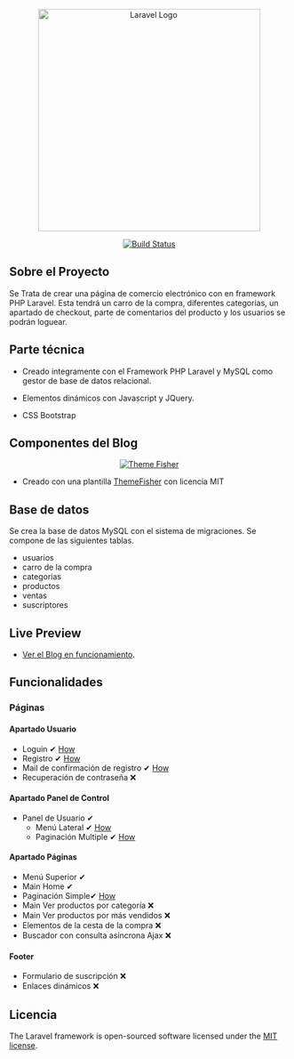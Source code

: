 <p align="center"><a href="https://laravel.com" target="_blank"><img src="https://raw.githubusercontent.com/laravel/art/master/logo-lockup/5%20SVG/2%20CMYK/1%20Full%20Color/laravel-logolockup-cmyk-red.svg" width="400" alt="Laravel Logo"></a></p>

<p align="center">
<a href="https://travis-ci.org/laravel/framework"><img src="https://travis-ci.org/laravel/framework.svg" alt="Build Status"></a>

</p>

## Sobre el Proyecto

Se Trata de crear una página de comercio electrónico con en framework PHP Laravel. Esta tendrá un carro de la compra, diferentes categorias, un apartado de checkout, parte de comentarios del producto y los usuarios se podrán loguear.

## Parte técnica

- Creado integramente con el Framework PHP Laravel y MySQL como gestor de base de datos relacional.

- Elementos dinámicos con Javascript y JQuery. 

- CSS Bootstrap

## Componentes del Blog

<p align="center"><a href="https://themefisher.com/"><img src="https://themefisher.com/images/logo/logo.svg" alt="Theme Fisher"></a></p>

- Creado con una plantilla [ThemeFisher](https://themefisher.com/products/logbook) con licencia MIT  


## Base de datos

Se crea la base de datos MySQL con el sistema de migraciones. Se compone de las siguientes tablas.

- usuarios
- carro de la compra
- categorias
- productos
- ventas
- suscriptores

## Live Preview

- [Ver el Blog en funcionamiento](https://aleaparicio.es/proyecto-blog/public).

## Funcionalidades

### Páginas

#### Apartado Usuario 
- Loguin ✔ [How](https://www.positronx.io/laravel-custom-authentication-login-and-registration-tutorial/)
- Registro ✔ [How](https://www.positronx.io/laravel-custom-authentication-login-and-registration-tutorial/)
- Mail de confirmación de registro ✔ [How](https://dev.to/shanisingh03/how-to-send-email-in-laravel-9--13db)
- Recuperación de contraseña ❌

#### Apartado Panel de Control
- Panel de Usuario ✔
	- Menú Lateral ✔ [How](https://getbootstrap.com/docs/5.0/components/accordion/)
	- Paginación Multiple ✔ [How](https://www.codegrepper.com/code-examples/php/laravel+multiple+pagination+in+one+page)



#### Apartado Páginas
- Menú Superior ✔
- Main Home ✔
- Paginación Simple✔ [How](https://codeanddeploy.com/blog/laravel/laravel-8-pagination-example-using-bootstrap-5)
- Main Ver productos por categoría ❌ 
- Main Ver productos por más vendidos ❌
- Elementos de la cesta de la compra ❌
- Buscador con consulta asíncrona Ajax ❌


#### Footer
- Formulario de suscripción ❌
- Enlaces dinámicos ❌

## Licencia

The Laravel framework is open-sourced software licensed under the [MIT license](https://opensource.org/licenses/MIT).
